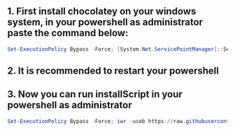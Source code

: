 ## 1. First install chocolatey on your windows system, in your powershell as administrator paste the command below:

```powershell
Set-ExecutionPolicy Bypass -Force; [System.Net.ServicePointManager]::SecurityProtocol = [System.Net.ServicePointManager]::SecurityProtocol -bor 3072; iex ((New-Object System.Net.WebClient).DownloadString('https://community.chocolatey.org/install.ps1'))
```

## 2. It is recommended to restart your powershell

## 3. Now you can run installScript in your powershell as administrator

```powershell
Set-ExecutionPolicy Bypass -Force; iwr -useb https://raw.githubusercontent.com/itzL1m4k/.dotfiles/main/installScript.ps1 | iex
```
